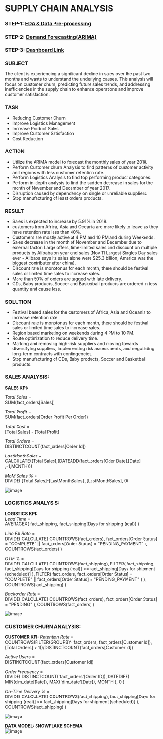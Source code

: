 # SUPPLY CHAIN ANALYSIS

### STEP-1: [EDA & Data Pre-processing](https://github.com/abhinavbhandar/supplychain/blob/main/SupplyChainAnalytics.ipynb)
### STEP-2: [Demand Forecasting(ARIMA)](https://github.com/abhinavbhandar/supplychain/blob/main/Sales_Forecast_ARIMA.ipynb)
### STEP-3: [Dashboard Link](https://app.powerbi.com/view?r=eyJrIjoiMTY4NWVkODEtODQ3Ny00YzkwLWI2MDYtNWIyYTg5OWNhNjM1IiwidCI6IjRjMzMwZTYyLWY1YWEtNDQ4MS04YzVlLTIxZmU0MmFlZDgxYyJ9)

### SUBJECT
The client is experiencing a significant decline in sales over the past two months and wants to understand the underlying causes. This analysis will focus on customer churn, predicting future sales trends, and addressing inefficiencies in the supply chain to enhance operations and improve customer satisfaction.
### TASK
* Reducing Customer Churn
* Improve Logistics Management
* Increase Product Sales
* Improve Customer Satisfaction
* Cost Reduction
### ACTION
* Utilize the ARIMA model to forecast the monthly sales of year 2018.
* Perform Customer churn Analysis to find patterns of customer activity and regions with less customer retention rate.
* Perform Logistics Analysis to find top performing product categories.
* Perform in-depth analysis to find the sudden decrease in sales for the month of November and December of year 2017.
* Disruption caused by dependency on single or unreliable suppliers.
* Stop manufacturing of least orders products.
### RESULT
* Sales is expected to increase by 5.91% in 2018.
* customers from Africa, Asia and Oceania are more likely to leave as they have retention rate less than 40%.
* Customers are mostly active at 4 PM and 10 PM and during Weekends.
* Sales decrease in the month of November and December due to external factor: Large offers, time-limited sales and discount on multiple products by Alibaba on year end sales (Nov 11 Largest Singles Day sales ever - Alibaba says its sales alone were $25.3 billion, America was the biggest contributer after china).
* Discount rate is monotonus for each month, there should be festival sales or limited time sales to increase sales.
* More than 50% of orders are tagged with late delivery.
* CDs, Baby products, Soccer and Basketball products are ordered in less quantity and cause loss.
### SOLUTION
* Festival based sales for the customers of Africa, Asia and Oceania to increase retention rate
* Discount rate is monotonus for each month, there should be festival sales or limited time sales to increase sales.
* Region based marketing on weekends during 4 PM to 10 PM.
* Route optimization to reduce delivery time.
* Marking and removing high-risk suppliers and moving towards diversifying suppliers, implementing risk assessments, and negotiating long-term contracts with contingencies.
* Stop manufacturing of CDs, Baby products, Soccer and Basketball products.

### SALES ANALYSIS:  
**SALES KPI:**  

*Total Sales* =  
SUM(fact_orders[Sales])  

*Total Profit* =  
SUM(fact_orders[Order Profit Per Order])  

*Total Cost* =  
[Total Sales] - [Total Profit]  

*Total Orders* =  
DISTINCTCOUNT(fact_orders[Order Id])  

*LastMonthSales* =  
CALCULATE([Total Sales],(DATEADD(fact_orders[Oder Date].[Date] ,-1,MONTH)))  

*MoM Sales %* =  
DIVIDE(
    [Total Sales]-[LastMonthSales]
    ,[LastMonthSales], 0)  

![image](https://github.com/user-attachments/assets/027a52ca-86bb-4ebd-9a54-e8de8c027370)

### LOGISTICS ANALYSIS:  
**LOGISTICS KPI:**  
*Lead Time* =  
AVERAGEX(
    fact_shipping,
    fact_shipping[Days for shipping (real)]
)  

*Line Fill Rate* =  
DIVIDE(
    CALCULATE(
        COUNTROWS(fact_orders),
        fact_orders[Order Status] = "COMPLETE" || fact_orders[Order Status] = "PENDING_PAYMENT"
    ),
    COUNTROWS(fact_orders)
)  

*OTIF %* =  
DIVIDE(
    CALCULATE(
        COUNTROWS(fact_shipping),
        FILTER(
            fact_shipping,
            fact_shipping[Days for shipping (real)] <= fact_shipping[Days for shipment (scheduled)]
        ),
        FILTER(
            fact_orders,
            fact_orders[Order Status] = "COMPLETE" || fact_orders[Order Status] = "PENDING_PAYMENT"
        )
    ),
    COUNTROWS(fact_shipping)
)  

*Backorder Rate* =  
DIVIDE(
    CALCULATE(
        COUNTROWS(fact_orders),
        fact_orders[Order Status] = "PENDING"
    ),
    COUNTROWS(fact_orders)
)  

![image](https://github.com/user-attachments/assets/24ab8ccc-59c6-410d-9815-d8e7d5011463)

### CUSTOMER CHURN ANALYSIS:  
**CUSTOMER KPI:**
*Retention Rate* =  
COUNTROWS(FILTER(GROUPBY( fact_orders, fact_orders[Customer Id]), [Total Orders] > 1))/DISTINCTCOUNT(fact_orders[Customer Id])  

*Active Users* =  
DISTINCTCOUNT(fact_orders[Customer Id])  

*Order Frequency* =  
DIVIDE(
    DISTINCTCOUNT('fact_orders'[Order ID]),
    DATEDIFF(
        MIN(dim_date[Date]),
        MAX('dim_date'[Date]),
        MONTH
    ),
    0
)  

*On-Time Delivery %* =  
DIVIDE(
    CALCULATE(
        COUNTROWS(fact_shipping),
        fact_shipping[Days for shipping (real)] <= fact_shipping[Days for shipment (scheduled)]
    ),
    COUNTROWS(fact_shipping)
)  

![image](https://github.com/user-attachments/assets/38441698-9038-4d16-b185-dc86046c62c0)





**DATA MODEL: SNOWFLAKE SCHEMA**  
![image](https://github.com/user-attachments/assets/bbc4ca3a-4727-4eec-8a4d-0c25c9ade6f1)
